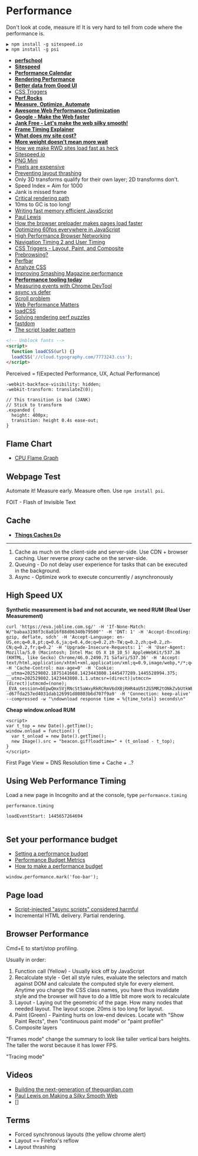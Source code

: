 # Performance

Don't look at code, measure it! It is very hard to tell from code where the performance is.

```
▶ npm install -g sitespeed.io
▶ npm install -g psi
```

* [**perfschool**](https://github.com/bevacqua/perfschool)
* [**Sitespeed**](https://www.sitespeed.io/)
* [**Performance Calendar**](http://calendar.perfplanet.com/2014/)
* [**Rendering Performance**](https://developers.google.com/web/fundamentals/performance/rendering/)
* [**Better data from Good UI**](http://www.goodui.org/betterdata/)
* [CSS Triggers](http://csstriggers.com/)
* [**Perf.Rocks**](http://www.perf.rocks/)
* [**Measure, Optimize, Automate**](http://ponyfoo.com/articles/measure-optimize-automate)
* [**Awesome Web Performance Optimization**](https://github.com/davidsonfellipe/awesome-wpo)
* [**Google - Make the Web faster**](https://developers.google.com/speed/)
* [**Jank Free - Let's make the web silky smooth!**](http://jankfree.org/)
* [**Frame Timing Explainer**](https://github.com/w3c/frame-timing/wiki/Explainer)
* [**What does my site cost?**](http://whatdoesmysitecost.com/)
* [**More weight doesn't mean more wait**](https://www.filamentgroup.com/lab/weight-wait.html)
* [How we make RWD sites load fast as heck](https://www.filamentgroup.com/lab/performance-rwd.html)
* [Sitespeed.io](http://www.sitespeed.io/)
* [PNG Mini](http://pngmini.com/)
* [Pixels are expensive](http://aerotwist.com/blog/pixels-are-expensive/)
* [Preventing layout thrashing](http://wilsonpage.co.uk/preventing-layout-thrashing/)
* Only 3D transforms qualify for their own layer; 2D transforms don't.
* Speed Index = Aim for 1000
* Jank is missed frame
* [Critical rendering path](https://developers.google.com/web/fundamentals/performance/critical-rendering-path/)
* 10ms to GC is too long!
* [Writing fast memory efficient JavaScript](http://www.smashingmagazine.com/2012/11/05/writing-fast-memory-efficient-javascript/)
* [Paul Lewis](http://aerotwist.com/blog/)
* [How the browser preloader makes pages load faster](http://andydavies.me/blog/2013/10/22/how-the-browser-pre-loader-makes-pages-load-faster/)
* [Optimizing 60fps everywhere in JavaScript](https://engineering.gosquared.com/optimising-60fps-everywhere-in-javascript)
* [High Performance Browser Networking](http://chimera.labs.oreilly.com/books/1230000000545/ch02.html#OPTIMIZING_TCP)
* [Navigation Timing 2 and User Timing](https://github.com/Comcast/Surf-N-Perf)
* [CSS Triggers - Layout, Paint, and Composite](http://csstriggers.com/)
* [Prebrowsing?](http://alistapart.com/article/one-step-ahead-improving-performance-with-prebrowsing)
* [Perfbar](http://lafikl.github.io/perfBar/)
* [Analyze CSS](https://github.com/macbre/analyze-css)
* [Improving Smashing Magazine performance](http://www.smashingmagazine.com/2014/09/08/improving-smashing-magazine-performance-case-study/)
* [**Performance tooling today**](http://perf-tooling.today/)
* [Measuring events with Chrome DevTool](http://web-design-weekly.com/2014/09/18/understanding-measuring-events-with-chrome-devtools/)
* [async vs defer](http://www.growingwiththeweb.com/2014/02/async-vs-defer-attributes.html)
* [Scroll problem](http://aerotwist.com/blog/some-gotchas-that-got-me/)
* [Web Performance Matters](http://www.perf.rocks/)
* [loadCSS](https://github.com/filamentgroup/loadCSS)
* [Solving rendering perf puzzles](http://jakearchibald.com/2013/solving-rendering-perf-puzzles/)
* [fastdom](https://github.com/wilsonpage/fastdom)
* [The script loader pattern](http://www.lognormal.com/blog/2012/12/12/the-script-loader-pattern/)

```html
<!-- Unblock fonts -->
<script>
  function loadCSS(url) {}
  loadCSS('//cloud.typography.com/7773243.css');
</script>
```

Perceived = f(Expected Performance, UX, Actual Performance)

```
-webkit-backface-visibility: hidden;
-webkit-transform: translateZ(0);
```

```
// This transition is bad (JANK)
// Stick to transform
.expanded {
  height: 400px;
  transition: height 0.4s ease-out;	}
```

## Flame Chart

* [CPU Flame Graph](http://www.brendangregg.com/FlameGraphs/cpuflamegraphs.html)

## Webpage Test

Automate it! Measure early. Measure often. Use `npm install psi`.

FOIT - Flash of Invisible Text

## Cache

* [**Things Caches Do**](http://2ndscale.com/rtomayko/2008/things-caches-do)

---

1. Cache as much on the client-side and server-side. Use CDN + browser caching. User reverse proxy cache on the server-side.
2. Queuing - Do not delay user experience for tasks that can be executed in the background.
3. Async - Optimize work to execute concurrently / asynchronously


## High Speed UX

**Synthetic measurement is bad and not accurate, we need RUM (Real User Measurement)**

```
curl 'https://eva.jobline.com.sg/' -H 'If-None-Match: W/"babaa3198f3c8a816f88d06340b79500"' -H 'DNT: 1' -H 'Accept-Encoding: gzip, deflate, sdch' -H 'Accept-Language: en-US,en;q=0.8,pt;q=0.6,ja;q=0.4,de;q=0.2,zh-TW;q=0.2,zh;q=0.2,zh-CN;q=0.2,fr;q=0.2' -H 'Upgrade-Insecure-Requests: 1' -H 'User-Agent: Mozilla/5.0 (Macintosh; Intel Mac OS X 10_10_5) AppleWebKit/537.36 (KHTML, like Gecko) Chrome/46.0.2490.71 Safari/537.36' -H 'Accept: text/html,application/xhtml+xml,application/xml;q=0.9,image/webp,*/*;q=0.8' -H 'Cache-Control: max-age=0' -H 'Cookie: __utma=202529802.1875141668.1423443808.1445477289.1445528994.375; __utmz=202529802.1423443808.1.1.utmcsr=(direct)|utmccn=(direct)|utmcmd=(none); _EVA_session=bEpwQmxSVjRNcSt5aWxyRkRCRmV6dXBjRHR4aU5tZG5MR2tONkZvbUtkWEJsbGFVRHI0ZkVnZStoRFJ3WTdRODhjc0NPelRYRXRaZ1p3ZzdITWdJQVU0SnJkOHgvRUlmRDYyeXd0Y2k5czNuYXE5Zk1GL1V1VVZqeXpkNnJCWlJBRlM4bGIwck56Sk9TVUVBbE5ySkR4VEhvZzZoK21RcTlueEVqQytteHBGWFpyVHZoL1hMRnVQejZZL3lOUmtCcEtMclQ2MTNJVnNFRTUxRzg1amdYUT09LS1yL3BBdWtlRG4wNVd6d2VRbnFBZ1F3PT0%3D--d67fda257ed4031dab126991d80803b6d707f9a9' -H 'Connection: keep-alive' --compressed -w "\ndownload response time = %{time_total} seconds\n"
```

**Cheap window.onload RUM**

```
<script>
var t_top = new Date().getTime();
window.onload = function() {
  var t_onload = new Date().getTime();
  new Image().src = "beacon.gif?loadtime=" + (t_onload - t_top);}
</script>
```

First Page View = DNS Resolution time + Cache + ..?

## Using Web Performance Timing

Load a new page in Incognito and at the console, type `performance.timing`

```
performance.timing

loadEventStart: 1445657264694


```

## Set your performance budget

* [Setting a performance budget](http://timkadlec.com/2013/01/setting-a-performance-budget/)
* [Performance Budget Metrics](http://timkadlec.com/2014/11/performance-budget-metrics/)
* [How to make a performance budget](http://danielmall.com/articles/how-to-make-a-performance-budget/)

```
window.performance.mark('foo-bar');
```

## Page load

* [Script-injected "async scripts" considered harmful](https://www.igvita.com/2014/05/20/script-injected-async-scripts-considered-harmful/)
* Incremental HTML delivery. Partial rendering.

## Browser Performance

Cmd+E to start/stop profiling.

Usually in order:

1. Function call (Yellow) - Usually kick off by JavaScript
2. Recalculate style - Get all style rules, evaluate the selectors and match against DOM and calculate the computed style for every element. Anytime you change the CSS class names, you have thus invalidate style and the browser will have to do a little bit more work to recalculate
3. Layout - Laying out the geometric of the page. How many nodes that needed layout. The layout scope. 20ms is too long for layout.
4. Paint (Green) - Painting hurts on low-end devices. Locate with "Show Paint Rects", then "continuous paint mode" or "paint profiler"
5. Composite layers

"Frames mode" change the summary to look like taller vertical bars heights. The taller the worst because it has lower FPS.

"Tracing mode"

## Videos

* [Building the next-generation of theguardian.com](https://vimeo.com/125545018)
* [Paul Lewis on Making a Silky Smooth Web](https://vimeo.com/125121010)
* []

## Terms

* Forced synchronous layouts (the yellow chrome alert)
* Layout == Firefox's reflow
* Layout thrashing